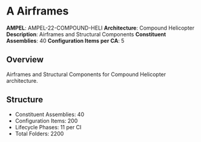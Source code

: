 # A Airframes

**AMPEL**: AMPEL-22-COMPOUND-HELI
**Architecture**: Compound Helicopter
**Description**: Airframes and Structural Components
**Constituent Assemblies**: 40
**Configuration Items per CA**: 5

## Overview
Airframes and Structural Components for Compound Helicopter architecture.

## Structure
- Constituent Assemblies: 40
- Configuration Items: 200
- Lifecycle Phases: 11 per CI
- Total Folders: 2200
